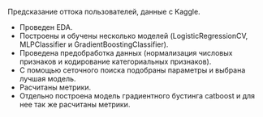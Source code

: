 Предсказание оттока пользователей, данные с Kaggle.

  * Проведен EDA.
  * Построены и обучены несколько моделей (LogisticRegressionCV, MLPClassifier и GradientBoostingClassifier). 
  * Проведена предобработка данных (нормализация числовых признаков и кодирование категориальных признаков).
  * С помощью сеточного поиска подобраны параметры и выбрана лучшая модель.
  * Расчитаны метрики.
  * Отдельно построена модель градиентного бустинга catboost и для нее так же расчитаны метрики.

